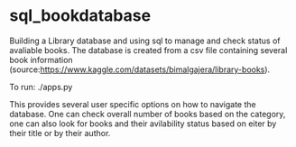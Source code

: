 # sql_bookdatabase
Building a Library database and using sql to manage and check status of avaliable books.
The database is created from a csv file containing several book information (source:https://www.kaggle.com/datasets/bimalgajera/library-books). 

To run:
./apps.py

This provides several user specific options on how to navigate the database. One can check overall number of  books based on the category, one can also look for books and their avilability status based on eiter by their title or by their author.

